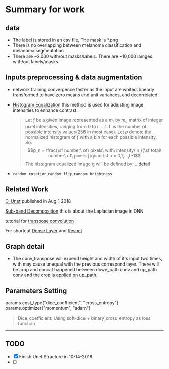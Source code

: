 # Summary for work 

## data 
+ The label is stored in an csv file, The mask is *.png
+ There is no overlapping between melanoma classification and melanoma segmentation 
+ There are ~2,000 with/out masks/labels. There are ~10,000 iamges with/out labels/masks. 

## Inputs preprocessing & data augmentation
+ network training convergence faster as the input are whited. linearly transformed to have zero means and unit variances, and decorrelated.

+ [Histogram Equalization](https://www.math.uci.edu/icamp/courses/math77c/demos/hist_eq.pdf) this method is used for adjusting image intensities to enhance contrast. 
  
    > Let ƒ be a given image represented as a $m_r$ by $m_c$ matrix of integer pixel intensities, ranging from 0 to $L-1$. L is the number of possible intensity values(256 in most case). Let $p$ denote the normalized histogram of ƒ with a bin for each possible intensity, So:
    >$$p_n = \frac{\sf number\ of\ pixels\ with\ intensity\ n }{\sf total\ number\ of\ pixels }\quad  \sf n = 0,1,...,L-1$$
    > The histogram equalized image g will be defined by:... [detail](https://www.math.uci.edu/icamp/courses/math77c/demos/hist_eq.pdf)

+ `random rotation`,`random flip`,`random brightness` 

## Related Work 
[C-Unet](https://www.biorxiv.org/content/biorxiv/early/2018/08/01/382549.full.pdf) published in Aug_1 2018 

[Sub-band Decomposition](https://arxiv.org/ftp/arxiv/papers/1703/1703.08595.pdf) this is about the Laplacian image in DNN

tutorial for [transpose convolution](https://towardsdatascience.com/up-sampling-with-transposed-convolution-9ae4f2df52d0)

For shortcut [Dense Layer](https://arxiv.org/pdf/1608.06993.pdf) and [Resnet](www.google.com)

## Graph detail
- The conv_transpose will expend height and width of it's input two times, with may cause unequal with the previous correspond layer. There will be crop and concat happened between down_path conv and up_path conv and the crop is applied on up_path. 

## Parameters Setting
params.cost_type{"dice_coefficient", "cross_entropy"}
params.optimizer{"momentum", "adam"}

>Dice_coefficient: Using soft-dice + binary_cross_entropy as loss function
---

## **TODO**

- [x] Finish Unet Structure in 10-14-2018
- [ ] 